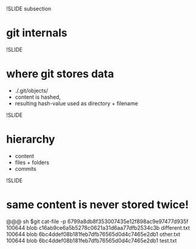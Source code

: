 !SLIDE subsection

# git internals

!SLIDE

# where git stores data

* ./.git/objects/
* content is hashed,
* resulting hash-value used as directory + filename

!SLIDE
# hierarchy

* content
* files + folders
* commits

!SLIDE
# same content is never stored twice!

  @@@ sh
  $git cat-file -p 6799a8db8f353007435e12f898ac9e97477d935f
  100644 blob c16ab9ce6a5b5278c0621a31d6aa77dfb2534c3b    different.txt
  100644 blob 6bc4ddef08b181feb7dfb76565d0d4c7465e2db1    other.txt
  100644 blob 6bc4ddef08b181feb7dfb76565d0d4c7465e2db1    test.txt
